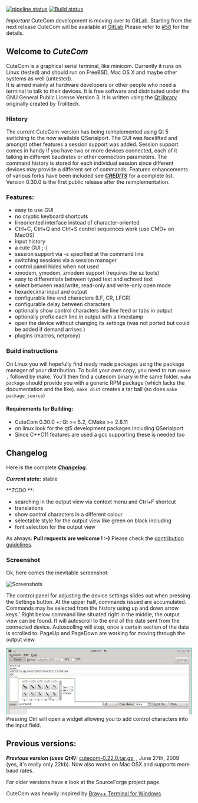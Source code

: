 [![pipeline status](https://gitlab.com/cutecom/cutecom/badges/master/pipeline.svg)](https://gitlab.com/cutecom/cutecom/commits/master)
[![Build status](https://api.travis-ci.org/cyc1ingsir/cutecom.svg?branch=master)](https://travis-ci.org/cyc1ingsir/cutecom)

*Important* CuteCom development is moving over to GitLab. Starting from the next release CuteCom will be available at
[GitLab](https://gitlab.com/cutecom/cutecom/)
Please refer to [#58](https://github.com/neundorf/CuteCom/issues/58) for the details.

## Welcome to _CuteCom_

CuteCom is a graphical serial terminal, like minicom. 
Currently it runs on Linux (tested) and should run on FreeBSD, Mac OS X and maybe other systems as well (untested).  
It is aimed mainly at hardware developers or other people who need a terminal to talk to their devices. 
It is free software and distributed under the GNU General Public License Version 3. 
It is written using the [Qt library](http://www.qt.io/) originally created by Trolltech.

### History

The current CuteCom-version has being reimplemented using Qt 5 switching to the now available QSerialport.
The GUI was facelifted and amongst other features a session support was added.
Session support comes in handy if you have two or more devices connected, each of it talking 
in different baudrates or other connection parameters. The command history is stored for each individual session since
different devices may provide a different set of commands.
Features enhancements of various forks have been included see [**_CREDITS_**](CREDITS) for a complete list.
Version 0.30.0 is the first public release after the reimplementation.

### Features:

*   easy to use GUI
*   no cryptic keyboard shortcuts
*   lineoriented interface instead of character-oriented
*   Ctrl+C, Ctrl+Q and Ctrl+S control sequences work (use CMD+<Key> on MacOS)
*   input history
*   a cute GUI ;-)
*   session support via -s <session name> specified at the command line
*   switching sessions via a session manager
*   control panel hides when not used 
*   xmodem, ymodem, zmodem support (requires the sz tools)
*   easy to differentiate between typed text and echoed text
*   select between read/write, read-only and write-only open mode
*   hexadecimal input and output
*   configurable line end characters (LF, CR, LFCR)
*   configurable delay between characters
*   optionally show control characters like line feed or tabs in output
*   optionally prefix each line in output with a timestamp
*   open the device without changing its settings (was not ported but could be added if demand arrises )
*   plugins (macros, netproxy)


### Build instructions

On Linux you will hopefully find ready made packages using the package manager of your distribution.
To build your own copy, you need to run `cmake .` followd by make.
You'll then find a cutecom binary in the same folder.
`make package` should provide you with a generic RPM package (which lacks the documentation and the like).
`make dist` creates a tar ball (so does `make package_source`)

#### Requirements for Building:

*   CuteCom 0.30.0 +: Qt >= 5.2, CMake >= 2.8.11
*   on linux look for the qt5 development packages including QSerialport
*   Since C++C11 features are used a gcc supporting these is needed too

## Changelog

Here is the complete [**_Changelog_**](Changelog).  

**_Current state:_** stable

**_TODO_ **:

*   searching in the output view via context menu and Ctrl+F shortcut
*   translations
*   show control characters in a different colour
*   selectable style for the output view like green on black including
*   font selection for the output view


As always:
**Pull requests are welcome ! :-)**
Please check the [contribution guidelines](CONTRIBUTING.md).

### Screenshot

Ok, here comes the inevitable screenshot:  

![Screenshots](cutecom.png)

The control panel for adjusting the device settings slides out when pressing the Settings button.
At the upper half, commands issued are accumulated. 
Commands may be selected from the history using up and down arrow keys.'
Right below command line situated right in the middle, the output view can be found.
It will autoscroll to the end of the date sent from the connected device.
Autoscolling will stop, once a certain section of the data is scrolled to.
PageUp and PageDown are working for moving through the output view.

![Pressing Ctrl will open a widget allowing you to add control characters into the input field](ctr_characters.png)    
Pressing Ctrl will open a widget allowing you to add control characters into the input field.

## Previous versions:

**_Previous version (uses Qt4):_** [cutecom-0.22.0.tar.gz,](http://cutecom.sourceforge.net/cutecom-0.22.0.tar.gz) , June 27th, 2009
(yes, it's really only 22kb). Now also works on Mac OSX and supports more baud rates.  

For older versions have a look at the SourceForge project page.

CuteCom was heavily inspired by [Bray++ Terminal for Windows](https://sites.google.com/site/terminalbpp/).


